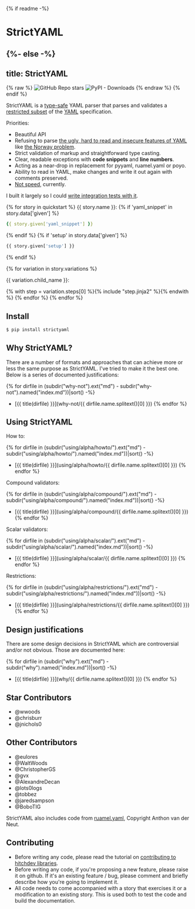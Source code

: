 {% if readme -%}
# StrictYAML
{%- else -%}
---
title: StrictYAML
---

{% raw %}
<img alt="GitHub Repo stars" src="https://img.shields.io/github/stars/crdoconnor/strictyaml?style=social"> 
<img alt="PyPI - Downloads" src="https://img.shields.io/pypi/dm/strictyaml">
{% endraw %}
{% endif %}

StrictYAML is a [type-safe](https://en.wikipedia.org/wiki/Type_safety) YAML parser that parses and validates a [restricted subset](features-removed) of the [YAML](what-is-yaml)
specification.

Priorities:

- Beautiful API
- Refusing to parse [the ugly, hard to read and insecure features of YAML](features-removed) like [the Norway problem](why/implicit-typing-removed).
- Strict validation of markup and straightforward type casting.
- Clear, readable exceptions with **code snippets** and **line numbers**.
- Acting as a near-drop in replacement for pyyaml, ruamel.yaml or poyo.
- Ability to read in YAML, make changes and write it out again with comments preserved.
- [Not speed](why/speed-not-a-priority), currently.

I built it largely so I could [write integration tests with it](https://github.com/hitchdev/hitchstory).

{% for story in quickstart %}
{{ story.name }}:
{% if 'yaml_snippet' in story.data['given'] %}
```yaml
{{ story.given['yaml_snippet'] }}
```
{% endif %}
{% if 'setup' in story.data['given'] %}
```python
{{ story.given['setup'] }}
```
{% endif %}


{% for variation in story.variations %}

{{ variation.child_name }}:

{% with step = variation.steps[0] %}{% include "step.jinja2" %}{% endwith %}
{% endfor %}
{% endfor %}


## Install

```sh
$ pip install strictyaml
```


## Why StrictYAML?

There are a number of formats and approaches that can achieve more or
less the same purpose as StrictYAML. I've tried to make it the best one.
Below is a series of documented justifications:

{% for dirfile in (subdir("why-not").ext("md") - subdir("why-not").named("index.md"))|sort() -%}
- [{{ title(dirfile) }}](why-not/{{ dirfile.name.splitext()[0] }})
{% endfor %}


## Using StrictYAML

How to:

{% for dirfile in (subdir("using/alpha/howto/").ext("md") - subdir("using/alpha/howto/").named("index.md"))|sort() -%}
- [{{ title(dirfile) }}](using/alpha/howto/{{ dirfile.name.splitext()[0] }})
{% endfor %}

Compound validators:

{% for dirfile in (subdir("using/alpha/compound/").ext("md") - subdir("using/alpha/compound/").named("index.md"))|sort() -%}
- [{{ title(dirfile) }}](using/alpha/compound/{{ dirfile.name.splitext()[0] }})
{% endfor %}

Scalar validators:

{% for dirfile in (subdir("using/alpha/scalar/").ext("md") - subdir("using/alpha/scalar/").named("index.md"))|sort() -%}
- [{{ title(dirfile) }}](using/alpha/scalar/{{ dirfile.name.splitext()[0] }})
{% endfor %}

Restrictions:

{% for dirfile in (subdir("using/alpha/restrictions/").ext("md") - subdir("using/alpha/restrictions/").named("index.md"))|sort() -%}
- [{{ title(dirfile) }}](using/alpha/restrictions/{{ dirfile.name.splitext()[0] }})
{% endfor %}


## Design justifications

There are some design decisions in StrictYAML which are controversial
and/or not obvious. Those are documented here:

{% for dirfile in (subdir("why").ext("md") - subdir("why").named("index.md"))|sort() -%}
- [{{ title(dirfile) }}](why/{{ dirfile.name.splitext()[0] }})
{% endfor %}


## Star Contributors

- @wwoods
- @chrisburr
- @jnichols0

## Other Contributors

- @eulores
- @WaltWoods
- @ChristopherGS
- @gvx
- @AlexandreDecan
- @lots0logs
- @tobbez
- @jaredsampson
- @BoboTIG

StrictYAML also includes code from [ruamel.yaml](https://yaml.readthedocs.io/en/latest/), Copyright Anthon van der Neut.

## Contributing

- Before writing any code, please read the tutorial on [contributing to hitchdev libraries](https://hitchdev.com/approach/contributing-to-hitch-libraries/).
- Before writing any code, if you're proposing a new feature, please raise it on github. If it's an existing feature / bug, please comment and briefly describe how you're going to implement it.
- All code needs to come accompanied with a story that exercises it or a modification to an existing story. This is used both to test the code and build the documentation.
